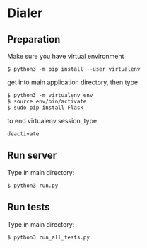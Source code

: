 # Dialer

## Preparation
Make sure you have virtual environment 
```
$ python3 -m pip install --user virtualenv
```
get into main application directory, then type
```
$ python3 -m virtualenv env
$ source env/bin/activate
$ sudo pip install Flask
```

to end virtualenv session, type
```
deactivate
```

## Run server
Type in main directory:
```
$ python3 run.py
```
## Run tests
Type in main directory:
```
$ python3 run_all_tests.py
```
